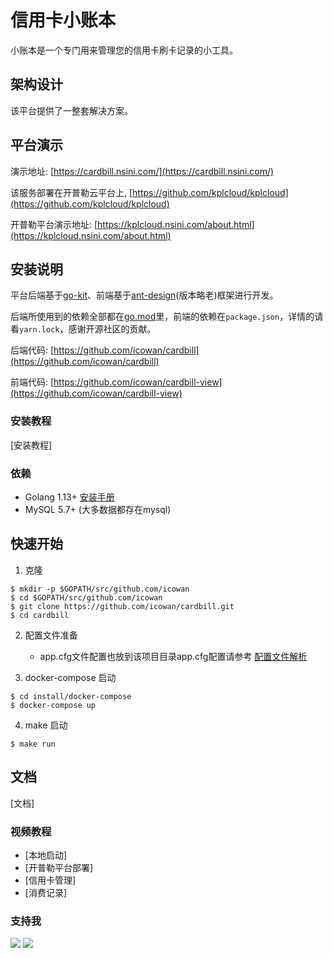 # 信用卡小账本

小账本是一个专门用来管理您的信用卡刷卡记录的小工具。

## 架构设计

该平台提供了一整套解决方案。

## 平台演示

演示地址: [https://cardbill.nsini.com/](https://cardbill.nsini.com/)

该服务部署在开普勒云平台上, [https://github.com/kplcloud/kplcloud](https://github.com/kplcloud/kplcloud)

开普勒平台演示地址: [https://kplcloud.nsini.com/about.html](https://kplcloud.nsini.com/about.html)

## 安装说明

平台后端基于[go-kit](https://github.com/go-kit/kit)、前端基于[ant-design](https://github.com/ant-design/ant-design)(版本略老)框架进行开发。

后端所使用到的依赖全部都在[go.mod](go.mod)里，前端的依赖在`package.json`，详情的请看`yarn.lock`，感谢开源社区的贡献。

后端代码: [https://github.com/icowan/cardbill](https://github.com/icowan/cardbill)

前端代码: [https://github.com/icowan/cardbill-view](https://github.com/icowan/cardbill-view)

### 安装教程

[安装教程]

### 依赖

- Golang 1.13+ [安装手册](https://golang.org/dl/)
- MySQL 5.7+ (大多数据都存在mysql)

## 快速开始

1. 克隆

```
$ mkdir -p $GOPATH/src/github.com/icowan
$ cd $GOPATH/src/github.com/icowan
$ git clone https://github.com/icowan/cardbill.git
$ cd cardbill
```

2. 配置文件准备

    - app.cfg文件配置也放到该项目目录app.cfg配置请参考 [配置文件解析](https://docs.nsini.com/start/config.html)

3. docker-compose 启动

```
$ cd install/docker-compose
$ docker-compose up
```

4. make 启动

```
$ make run
```

## 文档

[文档]

### 视频教程

- [本地启动]
- [开普勒平台部署]
- [信用卡管理]
- [消费记录]

### 支持我

![](https://lattecake.oss-cn-beijing.aliyuncs.com/static%2Fimages%2Freward%2Fweixin-RMB-xxx.JPG)
![](https://lattecake.oss-cn-beijing.aliyuncs.com/static%2Fimages%2Freward%2Falipay-RMB-xxx.png)